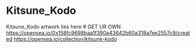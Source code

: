 # Kitsune_Kodo
Kitsune_Kodo artwork lies here # GET UR OWN
https://opensea.io/0x158fc9698baa1f390a43642b60a318a7ee2557c9/created
https://opensea.io/collection/kitsune-kodo
